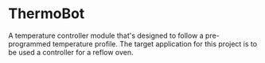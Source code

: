 ThermoBot
====================

A temperature controller module that's designed to follow a pre-programmed temperature profile. The target application for this project is to be used a controller for a reflow oven. 

